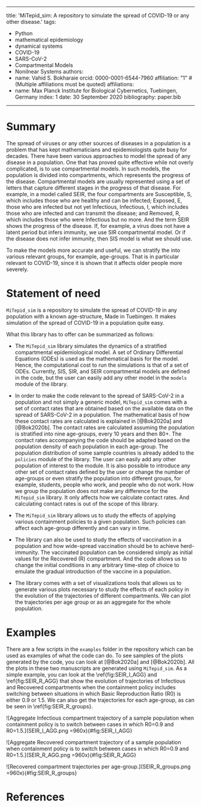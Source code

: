 
---
title: 'MiTepid_sim: A repository to simulate the spread of COVID-19 or any other disease.'
tags:
  - Python
  - mathematical epidemiology
  - dynamical systems
  - COVID-19
  - SARS-CoV-2
  - Compartmental Models
  - Nonilnear Systems
authors:
  - name: Vahid S. Bokharaie
    orcid: 0000-0001-6544-7960
    affiliation: "1" # (Multiple affiliations must be quoted)
affiliations:
 - name: Max Planck Institute for Biological Cybernetics, Tuebingen, Germany
   index: 1
date: 30 September 2020
bibliography: paper.bib
---

# Summary

The spread of viruses or any other sources of diseases in a population is a problem that has kept mathematicians and epidemiologists quite busy for decades. There have been various approaches to model the spread of any disease in a population. One that has proved quite effective while not overly complicated, is to use compartmental models. In such models, the population is divided into compartments, which represents the progress of the disease. Compartmental models are usually represented using a set of letters that capture different stages in the progress of that disease. For example, in a model called SEIR, the four compartments are Susceptible, S, which includes those who are healthy and can be infected; Exposed, E, those who are infected but not yet Infectious, Infectious, I, which includes those who are infected and can transmit the disease; and Removed, R, which includes those who were Infectious but no more. And the term SEIR shows the progress of the disease. If, for example, a virus does not have a latent period but infers immunity, we use SIR compartmental model. Or if the disease does not infer immunity, then SIS model is what we should use.

To make the models more accurate and useful, we can stratify the into various relevant groups, for example, age-groups. That is in particular relevant to COVID-19, since it is shown that it affects older people more severely. 

 
# Statement of need
`MiTepid_sim` is a repository to simulate the spread of COVID-19 in any population with a known age-structure, Made in Tuebingen. It makes simulation of the spread of COVID-19 in a population quite easy. 

What this library has to offer can be summarized as follows:

* The `MiTepid_sim` library simulates the dynamics of a stratified compartmental epidemiological model. A set of Ordinary Differential Equations (ODEs) is used as the mathematical basis for the model. Hence, the computational cost to run the simulations is that of a set of ODEs. Currently, SIS, SIR, and SEIR compartmental models are defined in the code, but the user can easily add any other model in the `models` module of the library.


* In order to make the code relevant to the spread of SARS-CoV-2 in a population and not simply a generic model,  `MiTepid_sim` comes with a set of contact rates that are obtained based on the available data on the spread of SARS-CoV-2 in a population. The mathematical basis of how these contact rates are calculated is explained in [@Bok2020a] and [@Bok2020b]. The contact rates are calculated assuming the population is stratified into nine age-groups, every 10 years and then 80+. The contact rates accompanying the code should be adapted based on the population density of each population in each age-group. The population distribution of some sample countries is already added to the `policies` module of the library. The user can easily add any other population of interest to the module. It is also possible to introduce any other set of contact rates defined by the user or change the number of age-groups or even stratify the population into different groups, for example, students, people who work, and people who do not work. How we group the population does not make any difference for the `MiTepid_sim` library. It only affects how we calculate contact rates. And calculating contact rates is out of the scope of this library. 

* The `MiTepid_sim` library allows us to study the effects of applying various containment policies to a given population. Such policies can affect each age-group differently and can vary in time.

* The library can also be used to study the effects of vaccination in a population and how wide-spread vaccination should be to achieve herd-immunity. The vaccinated population can be considered simply as initial values for the Recovered (R) compartment. And the code allows us to change the initial conditions in any arbitrary time-step of choice to emulate the gradual introduction of the vaccine in a population.

* The library comes with a set of visualizations tools that allows us to generate various plots necessary to study the effects of each policy in the evolution of the trajectories of different compartments. We can plot the trajectories per age group or as an aggregate for the whole population.


# Examples
There are a few scripts in the `examples` folder in the repository which can be used as examples of what the code can do. To see samples of the plots generated by the code, you can look at [@Bok2020a] and [@Bok2020b]. All the plots in these two manuscripts are generated using `MiTepid_sim`. As a simple example, you can look at the \ref{fig:SEIR_I_AGG} and \ref{fig:SEIR_R_AGG} that show the evolution of trajectories of Infectious and Recovered compartments when the containment policy includes switching between situations in which Basic Reproduction Ratio (R0) is either 0.9 or 1.5. We can also get the trajectories for each age-group, as can be seen in \ref{fig:SEIR_R_groups}.

![Aggregate Infectious compartment trajectory of a sample population when containment policy is to switch between cases in which R0=0.9 and R0=1.5.](SEIR_I_AGG.png =960x){#fig:SEIR_I_AGG}

![Aggregate Recovered compartment trajectory of a sample population when containment policy is to switch between cases in which R0=0.9 and R0=1.5.](SEIR_R_AGG.png =960x){#fig:SEIR_R_AGG}

![Recovered compartment trajectories per age-group.](SEIR_R_groups.png =960x){#fig:SEIR_R_groups}


# References

